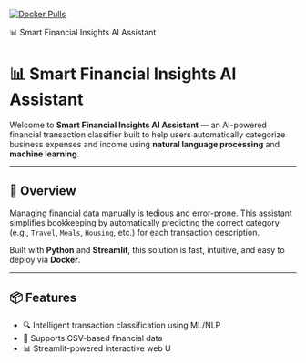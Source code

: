 [![Docker Pulls](https://img.shields.io/docker/pulls/nubiandev/smartfinancial-ai.svg)](https://hub.docker.com/r/nubiandev/smartfinancial-ai)


📊 Smart Financial Insights AI Assistant


# 📊 Smart Financial Insights AI Assistant

Welcome to **Smart Financial Insights AI Assistant** — an AI-powered financial transaction classifier built to help users automatically categorize business expenses and income using **natural language processing** and **machine learning**.

---

## 🧠 Overview

Managing financial data manually is tedious and error-prone. This assistant simplifies bookkeeping by automatically predicting the correct category (e.g., `Travel`, `Meals`, `Housing`, etc.) for each transaction description.

Built with **Python** and **Streamlit**, this solution is fast, intuitive, and easy to deploy via **Docker**.

---

## 📦 Features

- 🔍 Intelligent transaction classification using ML/NLP
- 📁 Supports CSV-based financial data
- 📊 Streamlit-powered interactive web U
